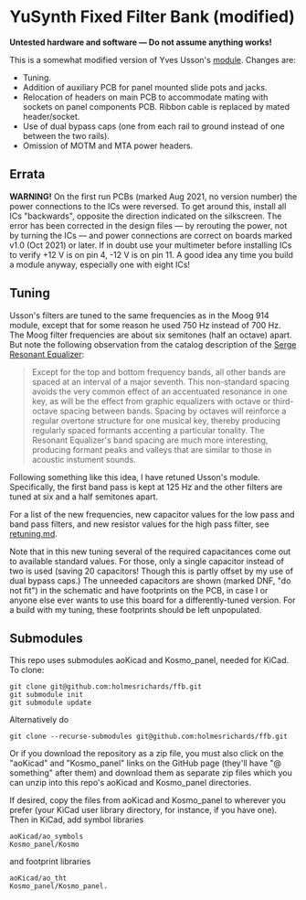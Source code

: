# YuSynth Fixed Filter Bank (modified)

**Untested hardware and software — Do not assume anything works!**

This is a somewhat modified version of Yves Usson's [module](https://www.yusynth.net/Modular/EN/BANK/index.html). Changes are:

* Tuning.
* Addition of auxiliary PCB for panel mounted slide pots and jacks.
* Relocation of headers on main PCB to accommodate mating with sockets on panel components PCB. Ribbon cable is replaced by mated header/socket.
* Use of dual bypass caps (one from each rail to ground instead of one between the two rails).
* Omission of MOTM and MTA power headers.

## Errata

**WARNING!** On the first run PCBs (marked Aug 2021, no version number) the power connections to the ICs were reversed. To get around this, install all ICs "backwards", opposite the direction indicated on the silkscreen. The error has been corrected in the design files — by rerouting the power, not by turning the ICs — and power connections are correct on boards marked v1.0 (Oct 2021) or later. If in doubt use your multimeter before installing ICs to verify +12 V is on pin 4, -12 V is on pin 11. A good idea any time you build a module anyway, especially one with eight ICs!

## Tuning
Usson's filters are tuned to the same frequencies as in the Moog 914 module, except that for some reason he used 750 Hz instead of 700 Hz. The Moog filter frequencies are about six semitones (half an octave) apart. But note the following observation from the catalog description of the [Serge Resonant Equalizer](https://www.elby-designs.com/webtek/cgs/serge/cgs202/cgs202.htm): 

> Except for the top and bottom frequency bands, all other bands are spaced at an interval of a major seventh. This non-standard spacing avoids the very common effect of an accentuated resonance in one key, as will be the effect from graphic equalizers with octave or third-octave spacing between bands. Spacing by octaves will reinforce a regular overtone structure for one musical key, thereby producing regularly spaced formants accenting a particular tonality. The Resonant Equalizer's band spacing are much more interesting, producing formant peaks and valleys that are similar to those in acoustic instument sounds.

Following something like this idea, I have retuned Usson's module. Specifically, the first band pass is kept at 125 Hz and the other filters are tuned at six and a half semitones apart. 

For a list of the new frequencies, new capacitor values for the low pass and band pass filters, and new resistor values for the high pass filter, see [retuning.md](Docs/retuning.md).

Note that in this new tuning several of the required capacitances come out to available standard values. For those, only a single capacitor instead of two is used (saving 20 capacitors! Though this is partly offset by my use of dual bypass caps.) The unneeded capacitors are shown (marked DNF, "do not fit") in the schematic and have footprints on the PCB, in case I or anyone else ever wants to use this board for a differently-tuned version. For a build with my tuning, these footprints should be left unpopulated.

## Submodules

This repo uses submodules aoKicad and Kosmo_panel, needed for KiCad. To clone:

```
git clone git@github.com:holmesrichards/ffb.git
git submodule init
git submodule update
```


Alternatively do

```
git clone --recurse-submodules git@github.com:holmesrichards/ffb.git
```

Or if you download the repository as a zip file, you must also click on the "aoKicad" and "Kosmo\_panel" links on the GitHub page (they'll have "@ something" after them) and download them as separate zip files which you can unzip into this repo's aoKicad and Kosmo\_panel directories.

If desired, copy the files from aoKicad and Kosmo\_panel to wherever you prefer (your KiCad user library directory, for instance, if you have one). Then in KiCad, add symbol libraries 

```
aoKicad/ao_symbols
Kosmo_panel/Kosmo
```
and footprint libraries 
```
aoKicad/ao_tht
Kosmo_panel/Kosmo_panel.
```
